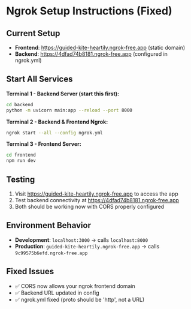 # Ngrok Setup Instructions (Fixed)

## Current Setup
- **Frontend**: https://guided-kite-heartily.ngrok-free.app (static domain)
- **Backend**: https://4dfad74b8181.ngrok-free.app (configured in ngrok.yml)

## Start All Services

**Terminal 1 - Backend Server (start this first):**
```bash
cd backend
python -m uvicorn main:app --reload --port 8000
```

**Terminal 2 - Backend & Frontend Ngrok:**
```bash
ngrok start --all --config ngrok.yml
```

**Terminal 3 - Frontend Server:**
```bash
cd frontend
npm run dev
```

## Testing
1. Visit https://guided-kite-heartily.ngrok-free.app to access the app
2. Test backend connectivity at https://4dfad74b8181.ngrok-free.app 
3. Both should be working now with CORS properly configured

## Environment Behavior
- **Development**: `localhost:3000` → calls `localhost:8000`
- **Production**: `guided-kite-heartily.ngrok-free.app` → calls `9c99575b6efd.ngrok-free.app`

## Fixed Issues
- ✅ CORS now allows your ngrok frontend domain
- ✅ Backend URL updated in config
- ✅ ngrok.yml fixed (proto should be 'http', not a URL)